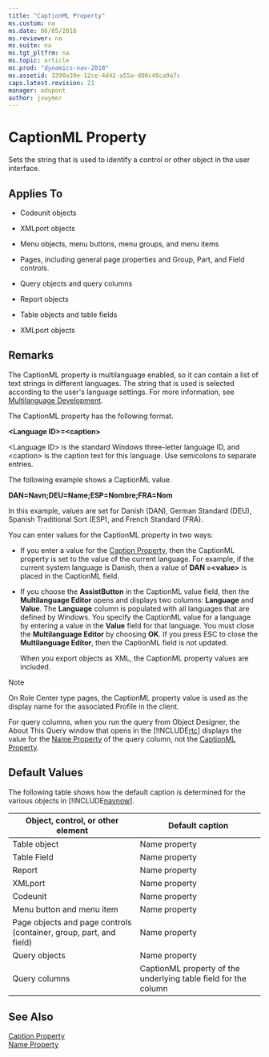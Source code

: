 ```yaml
---
title: "CaptionML Property"
ms.custom: na
ms.date: 06/05/2016
ms.reviewer: na
ms.suite: na
ms.tgt_pltfrm: na
ms.topic: article
ms.prod: "dynamics-nav-2018"
ms.assetid: 3390a39e-12ce-4d42-a55a-d00c48ca9a7c
caps.latest.revision: 21
manager: edupont
author: jswymer
---
```

# CaptionML Property
Sets the string that is used to identify a control or other object in the user interface.  

## Applies To  

-   Codeunit objects  

-   XMLport objects  

-   Menu objects, menu buttons, menu groups, and menu items  

-   Pages, including general page properties and Group, Part, and Field controls.  

-   Query objects and query columns  

-   Report objects  

-   Table objects and table fields  

-   XMLport objects  

## Remarks  
 The CaptionML property is multilanguage enabled, so it can contain a list of text strings in different languages. The string that is used is selected according to the user's language settings. For more information, see [Multilanguage Development](Multilanguage-Development.md).  

 The CaptionML property has the following format.  

 **\<Language ID>=\<caption>**  

 \<Language ID> is the standard Windows three-letter language ID, and \<caption> is the caption text for this language. Use semicolons to separate entries.  

 The following example shows a CaptionML value.  

 **DAN=Navn;DEU=Name;ESP=Nombre;FRA=Nom**  

 In this example, values are set for Danish \(DAN\), German Standard \(DEU\), Spanish Traditional Sort \(ESP\), and French Standard \(FRA\).  

 You can enter values for the CaptionML property in two ways:  

- If you enter a value for the [Caption Property](Caption-Property.md), then the CaptionML property is set to the value of the current language. For example, if the current system language is Danish, then a value of **DAN =\<value>** is placed in the CaptionML field.  

- If you choose the **AssistButton** in the CaptionML value field, then the **Multilanguage Editor** opens and displays two columns: **Language** and **Value**. The **Language** column is populated with all languages that are defined by Windows. You specify the CaptionML value for a language by entering a value in the **Value** field for that language. You must close the **Multilanguage Editor** by choosing **OK**. If you press ESC to close the **Multilanguage Editor**, then the CaptionML field is not updated.  

  When you export objects as XML, the CaptionML property values are included.  

> [!NOTE]
>  On Role Center type pages, the CaptionML property value is used as the display name for the associated Profile in the client.
> 
>  For query columns, when you run the query from Object Designer, the About This Query window that opens in the [!INCLUDE[rtc](includes/rtc_md.md)] displays the value for the [Name Property](Name-Property.md) of the query column, not the [CaptionML Property](CaptionML-Property.md).  

## Default Values  
 The following table shows how the default caption is determined for the various objects in [!INCLUDE[navnow](includes/navnow_md.md)].  

|Object, control, or other element|Default caption|  
|---------------------------------------|---------------------|  
|Table object|Name property|  
|Table Field|Name property|  
|Report|Name property|  
|XMLport|Name property|  
|Codeunit|Name property|  
|Menu button and menu item|Name property|  
|Page objects and page controls \(container, group, part, and field\)|Name property|  
|Query objects|Name property|  
|Query columns|CaptionML property of the underlying table field for the column|  

## See Also  
 [Caption Property](Caption-Property.md)   
 [Name Property](Name-Property.md)
